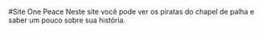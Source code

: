 #Site One Peace
Neste site você pode ver os piratas do chapel de palha
e saber um pouco sobre sua história.
